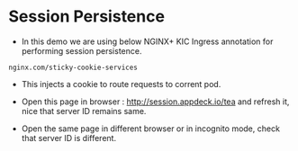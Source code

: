 # Session Persistence

- In this demo we are using below NGINX+ KIC Ingress annotation for performing session persistence.

```
nginx.com/sticky-cookie-services
```

- This injects a cookie to route requests to corrent pod.

- Open this page in browser : http://session.appdeck.io/tea and refresh it, nice that server ID remains same.

- Open the same page in different browser or in incognito mode, check that server ID is different.

